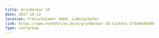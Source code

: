 ```yaml
---
title: Gründerbar 10
date: 2017-10-12
location: Freischwimmer GmbH, Ludwigshafen
link: https://www.eventbrite.de/e/grunderbar-10-tickets-37449846499
type: usergroup
---
```

